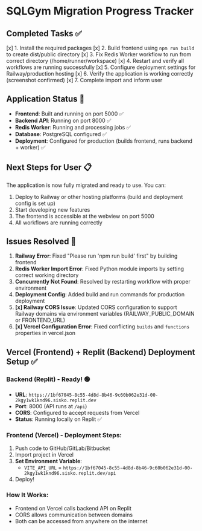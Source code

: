 # SQLGym Migration Progress Tracker

## Completed Tasks ✅

[x] 1. Install the required packages
[x] 2. Build frontend using `npm run build` to create dist/public directory
[x] 3. Fix Redis Worker workflow to run from correct directory (/home/runner/workspace)
[x] 4. Restart and verify all workflows are running successfully
[x] 5. Configure deployment settings for Railway/production hosting
[x] 6. Verify the application is working correctly (screenshot confirmed)
[x] 7. Complete import and inform user

## Application Status 🚀

- **Frontend**: Built and running on port 5000 ✅
- **Backend API**: Running on port 8000 ✅
- **Redis Worker**: Running and processing jobs ✅
- **Database**: PostgreSQL configured ✅
- **Deployment**: Configured for production (builds frontend, runs backend + worker) ✅

## Next Steps for User 📋

The application is now fully migrated and ready to use. You can:
1. Deploy to Railway or other hosting platforms (build and deployment config is set up)
2. Start developing new features
3. The frontend is accessible at the webview on port 5000
4. All workflows are running correctly

## Issues Resolved 🔧

1. **Railway Error**: Fixed "Please run 'npm run build' first" by building frontend
2. **Redis Worker Import Error**: Fixed Python module imports by setting correct working directory
3. **Concurrently Not Found**: Resolved by restarting workflow with proper environment
4. **Deployment Config**: Added build and run commands for production deployment
5. **[x] Railway CORS Issue**: Updated CORS configuration to support Railway domains via environment variables (RAILWAY_PUBLIC_DOMAIN or FRONTEND_URL)
6. **[x] Vercel Configuration Error**: Fixed conflicting `builds` and `functions` properties in vercel.json

## Vercel (Frontend) + Replit (Backend) Deployment Setup ✅

### Backend (Replit) - Ready! 🟢
- **URL**: `https://1bf67045-8c55-4d8d-8b46-9c60b062e31d-00-2kgy1wk1knd96.sisko.replit.dev`
- **Port**: 8000 (API runs at `/api`)
- **CORS**: Configured to accept requests from Vercel
- **Status**: Running locally on Replit ✅

### Frontend (Vercel) - Deployment Steps:
1. Push code to GitHub/GitLab/Bitbucket
2. Import project in Vercel
3. **Set Environment Variable**:
   - `VITE_API_URL` = `https://1bf67045-8c55-4d8d-8b46-9c60b062e31d-00-2kgy1wk1knd96.sisko.replit.dev/api`
4. Deploy!

### How It Works:
- Frontend on Vercel calls backend API on Replit
- CORS allows communication between domains
- Both can be accessed from anywhere on the internet
